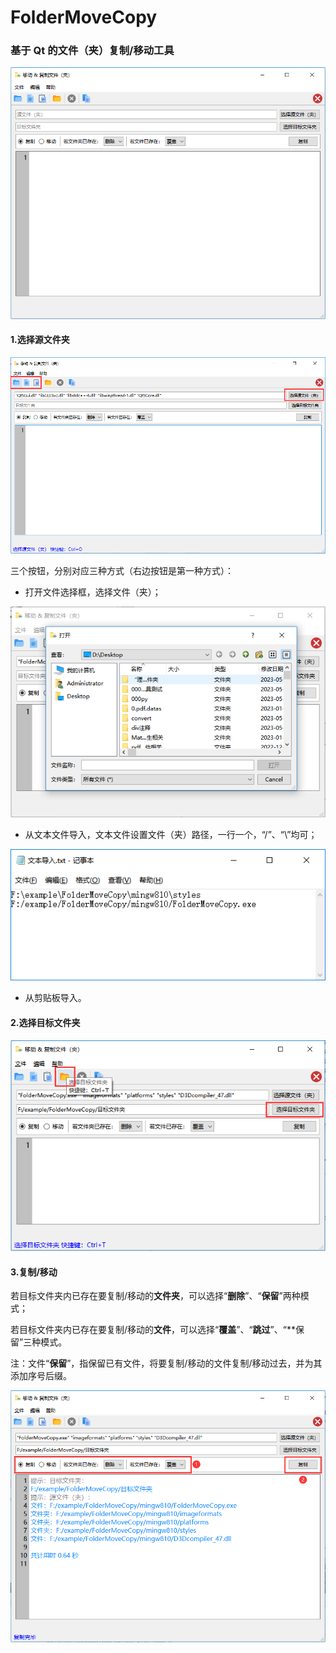 # FolderMoveCopy
### 基于 Qt 的文件（夹）复制/移动工具

![image1](https://github.com/snolkmg/FolderMoveCopy/blob/main/screenshot/image1.png)

#### 1.选择源文件夹

![image6](https://github.com/snolkmg/FolderMoveCopy/blob/main/screenshot/image6.png)

三个按钮，分别对应三种方式（右边按钮是第一种方式）：

- 打开文件选择框，选择文件（夹）；

![image2](https://github.com/snolkmg/FolderMoveCopy/blob/main/screenshot/image2.png)

- 从文本文件导入，文本文件设置文件（夹）路径，一行一个，“/”、“\”均可；

![image3](https://github.com/snolkmg/FolderMoveCopy/blob/main/screenshot/image3.png)

- 从剪贴板导入。

#### 2.选择目标文件夹

![image4](https://github.com/snolkmg/FolderMoveCopy/blob/main/screenshot/image4.png)

#### 3.复制/移动

若目标文件夹内已存在要复制/移动的**文件夹**，可以选择“**删除**”、“**保留**”两种模式；

若目标文件夹内已存在要复制/移动的**文件**，可以选择“**覆盖**”、“**跳过**”、“**保留”三种模式。

注：文件“**保留**”，指保留已有文件，将要复制/移动的文件复制/移动过去，并为其添加序号后缀。

![image5](https://github.com/snolkmg/FolderMoveCopy/blob/main/screenshot/image5.png)

